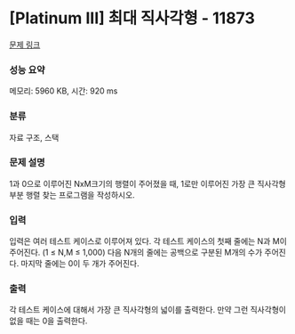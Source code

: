 # [Platinum III] 최대 직사각형 - 11873 

[문제 링크](https://www.acmicpc.net/problem/11873) 

### 성능 요약

메모리: 5960 KB, 시간: 920 ms

### 분류

자료 구조, 스택

### 문제 설명

<p>1과 0으로 이루어진 NxM크기의 행렬이 주어졌을 때, 1로만 이루어진 가장 큰 직사각형 부분 행렬 찾는 프로그램을 작성하시오. </p>

### 입력 

 <p>입력은 여러 테스트 케이스로 이루어져 있다. 각 테스트 케이스의 첫째 줄에는 N과 M이 주어진다. (1 ≤ N,M ≤ 1,000) 다음 N개의 줄에는 공백으로 구분된 M개의 수가 주어진다. 마지막 줄에는 0이 두 개가 주어진다.</p>

### 출력 

 <p>각 테스트 케이스에 대해서 가장 큰 직사각형의 넓이를 출력한다. 만약 그런 직사각형이 없을 때는 0을 출력한다.</p>

